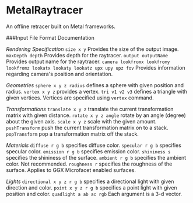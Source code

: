 # MetalRaytracer
An offline retracer built on Metal frameworks.

###Input File Format Documentation

*Rendering Specification*
`size x y` Provides the size of the output image.
`maxDepth depth` Provides depth for the raytracer.
`output outputName` Provides output name for the raytracer.
`camera lookfromx lookfromy lookfromz lookatx lookaty lookatz upx upy upz fov` Provides information regarding camera's position and orientation.

*Geometries*
`sphere x y z radius` defines a sphere with given position and radius.
`vertex x y z` provides a vertex.
`tri v1 v2 v3` defines a triangle with given vertices. Vertices are specified using `vertex` command.

*Transformations*
`translate x y z` translate the current transformation matrix with given distance.
`rotate x y z angle` rotate by an angle (degree) about the given axis.
`scale x y z` scale with the given amount.
`pushTransform` push the current transformation matrix on to a stack.
`popTransform` pop a transformation matrix off the stack.

*Materials*
`diffuse r g b` specifies diffuse color.
`specular r g b` specifies specular color.
`emission r g b` specifies emission color.
`shininess s` specifies the shininess of the surface.
`ambient r g b` specifies the ambient color. Not recommended.
`roughness r` specifies the roughness of the surface. Applies to GGX Microfacet enabled surfaces.

*Lights*
`directional x y z r g b` specifies a directional light with given direction and color.
`point x y z r g b` specifies a point light with given position and color.
`quadlight a ab ac rgb` Each argument is a 3-d vector.
